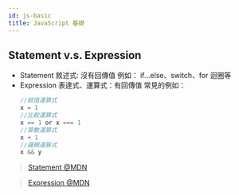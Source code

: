 ```yaml
---
id: js-basic
title: JavaScript 基礎
---
```


## Statement v.s. Expression

- Statement 敘述式: 沒有回傳值
  例如： if...else、switch、for 迴圈等
- Expression 表達式、運算式：有回傳值
  常見的例如：
  ```javascript
  //賦值運算式
  x = 1
  //比較運算式
  x == 1 or x === 1
  //算數運算式
  x + 1
  //邏輯運算式
  x && y
  ```

> [Statement @MDN](https://developer.mozilla.org/en-US/docs/Web/JavaScript/Reference/Statements)

> [Expression @MDN](https://developer.mozilla.org/en-US/docs/Web/JavaScript/Guide/Expressions_and_Operators)
